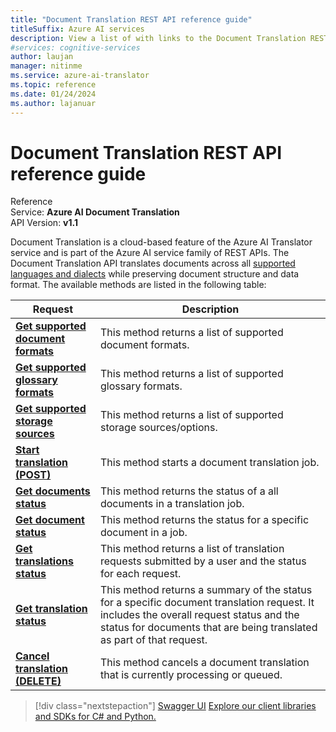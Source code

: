 ```yaml
---
title: "Document Translation REST API reference guide"
titleSuffix: Azure AI services
description: View a list of with links to the Document Translation REST APIs.
#services: cognitive-services
author: laujan
manager: nitinme
ms.service: azure-ai-translator
ms.topic: reference
ms.date: 01/24/2024
ms.author: lajanuar
---
```


# Document Translation REST API reference guide

Reference</br>
Service: **Azure AI Document Translation**</br>
API Version: **v1.1**</br>

Document Translation is a cloud-based feature of the Azure AI Translator service and is part of the Azure AI service family of REST APIs. The Document Translation API translates documents across all [supported languages and dialects](../../language-support.md) while preserving document structure and data format. The available methods are listed in the following table:

| Request| Description|
|---------|--------------|
| [**Get supported document formats**](get-supported-document-formats.md)| This method returns a list of supported document formats.|
|[**Get supported glossary formats**](get-supported-glossary-formats.md)|This method returns a list of supported glossary formats.|
|[**Get supported storage sources**](get-supported-storage-sources.md)| This method returns a list of supported storage sources/options.|
|[**Start translation (POST)**](start-translation.md)|This method starts a document translation job. |
|[**Get documents status**](get-documents-status.md)|This method returns the status of a all documents in a translation job.|
|[**Get document status**](get-document-status.md)| This method returns the status for a specific document in a job. |
|[**Get translations status**](get-translations-status.md)| This method returns a list of translation requests submitted by a user and the status for each request.|
|[**Get translation status**](get-translation-status.md) | This method returns a summary of the status for a specific document translation request. It includes the overall request status and the status for documents that are being translated as part of that request.|
|[**Cancel translation (DELETE)**](cancel-translation.md)| This method cancels a document translation that is currently processing or queued. |

> [!div class="nextstepaction"]
> [Swagger UI](https://mtbatchppefrontendapp.azurewebsites.net/swagger/index.html) [Explore our client libraries and SDKs for C# and Python.](../quickstarts/async-translation-sdk.md) 
